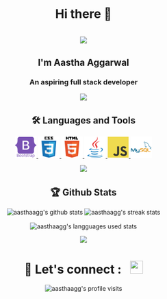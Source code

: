 <h1 align="center">Hi there 👋</h1>

<img>

<div align="center">
	<img src= 'https://capsule-render.vercel.app/api?type=rect&color=gradient&height=2.5'/>
</div>

<h2 align="center">
	I'm Aastha Aggarwal
</h2>

<h3 align="center">
	An aspiring full stack developer
</h3>


<div align="center">
	<img src= 'https://capsule-render.vercel.app/api?type=rect&color=gradient&height=2.5'/>
</div>


<h2 align="center">
	🛠 Languages and Tools
</h2>

<p align="center"> 
	<a href="https://getbootstrap.com" target="_blank" rel="noreferrer"> 
		<img src="https://raw.githubusercontent.com/devicons/devicon/master/icons/bootstrap/bootstrap-plain-wordmark.svg" alt="bootstrap" width="50" height="50"/> 
	</a> 
	<a href="https://www.w3schools.com/css/" target="_blank" rel="noreferrer"> 
		<img src="https://raw.githubusercontent.com/devicons/devicon/master/icons/css3/css3-original-wordmark.svg" alt="css3" width="50" height="50"/> 
	</a> 
	<a href="https://www.w3.org/html/" target="_blank" rel="noreferrer"> 
		<img src="https://raw.githubusercontent.com/devicons/devicon/master/icons/html5/html5-original-wordmark.svg" alt="html5" width="50" height="50"/> 
	</a> 
	<a href="https://www.java.com" target="_blank" rel="noreferrer"> 
		<img src="https://raw.githubusercontent.com/devicons/devicon/master/icons/java/java-original.svg" alt="java" width="50" height="50"/> 
	</a> 
	<a href="https://developer.mozilla.org/en-US/docs/Web/JavaScript" target="_blank" rel="noreferrer"> 
		<img src="https://raw.githubusercontent.com/devicons/devicon/master/icons/javascript/javascript-original.svg" alt="javascript" width="50" height="50"/> 
	</a> 
	<a href="https://www.mysql.com/" target="_blank" rel="noreferrer"> 
		<img src="https://raw.githubusercontent.com/devicons/devicon/master/icons/mysql/mysql-original-wordmark.svg" alt="mysql" width="50" height="50"/> 
	</a> 
</p>


<div align="center">
	<img src= 'https://capsule-render.vercel.app/api?type=rect&color=gradient&height=2.5'/>
</div>


<h2 align="center">
	🏆 Github Stats
</h2>

<p align="center">
	<img src="https://github-readme-stats.vercel.app/api?username=aasthaagg&show_icons=true&locale=en" alt="aasthaagg's github stats" width="40%"/>
	<img src="https://github-readme-streak-stats.herokuapp.com/?user=aasthaagg&" alt="aasthaagg's streak stats" width="40%"/>
</p>

<p align="center">
	<img align="center" src="https://github-readme-stats.vercel.app/api/top-langs?username=aasthaagg&show_icons=true&locale=en&layout=compact" alt="aasthaagg's langguages used stats" width="40%"/>
</p>


<div align="center">
	<img src= 'https://capsule-render.vercel.app/api?type=rect&color=gradient&height=2.5'/>
</div>


<h1 align="center">
	🤝 Let's connect :
	&nbsp;
	<a href="https://www.linkedin.com/in/aastha-agg" target="_blank" width="10%">
		<img src="https://i.imgur.com/kF9HMpz.png" width=30px height=30px title="source: imgur.com"/>
	</a> 
</h1>

<p align="center"> 
	<img src="https://komarev.com/ghpvc/?username=aasthaagg&label=Profile%20views&color=0e75b6&style=flat" alt="aasthaagg's profile visits" /> 
</p>
